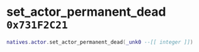 # set_actor_permanent_dead `0x731F2C21`

```lua
natives.actor.set_actor_permanent_dead(_unk0 --[[ integer ]])
```